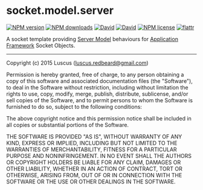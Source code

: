 # socket.model.server
[![NPM version](https://img.shields.io/npm/v/socket.model.server.svg?style=flat)](https://www.npmjs.com/package/socket.model.server "View this project on NPM")
[![NPM downloads](https://img.shields.io/npm/dm/socket.model.server.svg?style=flat)](https://www.npmjs.com/package/socket.model.server "View this project on NPM")
[![David](https://img.shields.io/david/luscus/socket.model.server.svg?style=flat)](https://david-dm.org/luscus/socket.model.server)
[![David](https://img.shields.io/david/dev/luscus/socket.model.server.svg?style=flat)](https://david-dm.org/luscus/socket.model.server#info=devDependencies)
[![NPM license](https://img.shields.io/npm/l/socket.model.server.svg?style=flat)](https://www.npmjs.com/package/socket.model.server "View this project on NPM")
[![flattr](https://img.shields.io/badge/flattr-donate-yellow.svg?style=flat)](http://flattr.com/thing/3817419/luscus-on-GitHub)

A socket template providing [Server Model](http://en.wikipedia.org/wiki/Network_socket#Socket_states_and_the_client-server_model)
behaviours for [Application Framework](https://github.com/luscus/application.skeleton) Socket Objects.


--------------
Copyright (c) 2015 Luscus (luscus.redbeard@gmail.com)

Permission is hereby granted, free of charge, to any person obtaining a copy of this software and associated documentation files (the "Software"), to deal in the Software without restriction, including without limitation the rights to use, copy, modify, merge, publish, distribute, sublicense, and/or sell copies of the Software, and to permit persons to whom the Software is furnished to do so, subject to the following conditions:

The above copyright notice and this permission notice shall be included in all copies or substantial portions of the Software.

THE SOFTWARE IS PROVIDED "AS IS", WITHOUT WARRANTY OF ANY KIND, EXPRESS OR IMPLIED, INCLUDING BUT NOT LIMITED TO THE WARRANTIES OF MERCHANTABILITY, FITNESS FOR A PARTICULAR PURPOSE AND NONINFRINGEMENT. IN NO EVENT SHALL THE AUTHORS OR COPYRIGHT HOLDERS BE LIABLE FOR ANY CLAIM, DAMAGES OR OTHER LIABILITY, WHETHER IN AN ACTION OF CONTRACT, TORT OR OTHERWISE, ARISING FROM, OUT OF OR IN CONNECTION WITH THE SOFTWARE OR THE USE OR OTHER DEALINGS IN THE SOFTWARE.
